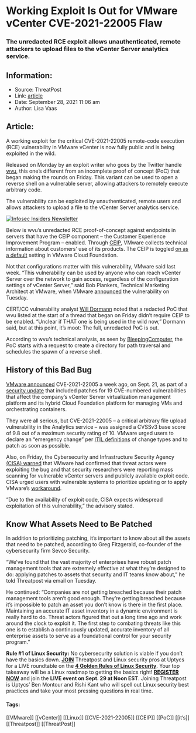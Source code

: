 # Working Exploit Is Out for VMware vCenter CVE-2021-22005 Flaw
### The unredacted RCE exploit allows unauthenticated, remote attackers to upload files to the vCenter Server analytics service.

## Information:
+ Source: ThreatPost
+ Link: [article](https://kasperskycontenthub.com/threatpost-global/?p=175059)
+ Date: September 28, 2021  11:06 am
+ Author: Lisa Vaas


## Article:
A working exploit for the critical CVE-2021-22005 remote-code execution (RCE) vulnerability in VMware vCenter is now fully public and is being exploited in the wild.


Released on Monday by an exploit writer who goes by the Twitter handle [wvu](https://twitter.com/wvuuuuuuuuuuuuu), this one’s different from an incomplete proof of concept (PoC) that began making the rounds on Friday. This variant can be used to open a reverse shell on a vulnerable server, allowing attackers to remotely execute arbitrary code.


The vulnerability can be exploited by unauthenticated, remote users and allows attackers to upload a file to the vCenter Server analytics service.


[![Infosec Insiders Newsletter](https://media.threatpost.com/wp-content/uploads/sites/103/2021/07/10165815/infosec_insiders_in_article_promo.png)](https://threatpost.com/infosec-insider-subscription-page/?utm_source=ART&utm_medium=ART&utm_campaign=InfosecInsiders_Newsletter_Promo/)


Below is wvu’s unredacted RCE proof-of-concept against endpoints in servers that have the CEIP component – the Customer Experience Improvement Program – enabled. Through [CEIP](https://www.vmware.com/solutions/trustvmware/ceip.html), VMware collects technical information about customers’ use of its products. The CEIP is toggled [on as a default](https://docs.vmware.com/en/VMware-Cloud-Foundation/4.0/com.vmware.vcf.vxrail.admin.doc/GUID-2B70F601-7D01-4609-AB1A-870A20485B67.html#:~:text=The%20Join%20the%20VMware%20Customer,Click%20Apply.) setting in VMware Cloud Foundation.


Not that configurations matter with this vulnerability, VMware said last week. “This vulnerability can be used by anyone who can reach vCenter Server over the network to gain access, regardless of the configuration settings of vCenter Server,” said Bob Plankers, Technical Marketing Architect at VMware, when VMware [announced](https://blogs.vmware.com/vsphere/2021/09/vmsa-2021-0020-what-you-need-to-know.html) the vulnerability on Tuesday.


CERT/CC vulnerability analyst [Will Dormann](https://twitter.com/wdormann) noted that a redacted PoC that wvu listed at the start of a thread that began on Friday didn’t require CEIP to be enabled. “Unclear if THAT one is being used in the wild now,” Dormann said, but at this point, it’s moot: The full, unredacted PoC is out.


According to wvu’s technical analysis, as seen by [BleepingComputer](https://www.bleepingcomputer.com/news/security/working-exploit-released-for-vmware-vcenter-cve-2021-22005-bug/), the PoC starts with a request to create a directory for path traversal and schedules the spawn of a reverse shell.


History of this Bad Bug
-----------------------


[VMware announced](https://threatpost.com/vmware-ransomware-bug-vcenter-server/174901/) CVE-2021-22005 a week ago, on Sept. 21, as part of a [security update](https://www.vmware.com/security/advisories/VMSA-2021-0020.html) that included patches for 19 CVE-numbered vulnerabilities that affect the company’s vCenter Server virtualization management platform and its hybrid Cloud Foundation platform for managing VMs and orchestrating containers.


They were all serious, but CVE-2021-22005 – a critical arbitrary file upload vulnerability in the Analytics service – was assigned a CVSSv3 base score of 9.8 out of a maximum security rating of 10. VMware urged users to declare an “emergency change” per [ITIL definitions](https://wiki.en.it-processmaps.com/index.php/Change_Management) of change types and to patch as soon as possible.


Also, on Friday, the Cybersecurity and Infrastructure Security Agency [(CISA) warned](https://us-cert.cisa.gov/ncas/current-activity/2021/09/24/vmware-vcenter-server-vulnerability-cve-2021-22005-under-active) that VMware had confirmed that threat actors were exploiting the bug and that security researchers were reporting mass scanning for vulnerable vCenter servers and publicly available exploit code. CISA urged users with vulnerable systems to prioritize updating or to apply VMware’s [workaround](https://kb.vmware.com/s/article/85717).


“Due to the availability of exploit code, CISA expects widespread exploitation of this vulnerability,” the advisory stated.


Know What Assets Need to Be Patched
-----------------------------------


In addition to prioritizing patching, it’s important to know about all the assets that need to be patched, according to Greg Fitzgerald, co-founder of the cybersecurity firm Sevco Security.


“We’ve found that the vast majority of enterprises have robust patch management tools that are extremely effective at what they’re designed to do: applying patches to assets that security and IT teams know about,” he told Threatpost via email on Tuesday.


He continued: “Companies are not getting breached because their patch management tools aren’t good enough. They’re getting breached because it’s impossible to patch an asset you don’t know is there in the first place. Maintaining an accurate IT asset inventory in a dynamic environment is really hard to do. Threat actors figured that out a long time ago and work around the clock to exploit it. The first step to combating threats like this one is to establish a continuously updated, accurate inventory of all enterprise assets to serve as a foundational control for your security program.”


**Rule #1 of Linux Security:** No cybersecurity solution is viable if you don’t have the basics down. [**JOIN**](https://threatpost.com/webinars/4-golden-rules-linux-security/?utm_source=ART&utm_medium=ART&utm_campaign=September_Uptycs_Webinar) Threatpost and Linux security pros at Uptycs for a LIVE roundtable on the [**4 Golden Rules of Linux Security**](https://threatpost.com/webinars/4-golden-rules-linux-security/?utm_source=ART&utm_medium=ART&utm_campaign=September_Uptycs_Webinar). Your top takeaway will be a Linux roadmap to getting the basics right! [**REGISTER NOW**](https://threatpost.com/webinars/4-golden-rules-linux-security/?utm_source=ART&utm_medium=ART&utm_campaign=September_Uptycs_Webinar) and join the **LIVE event on Sept. 29 at Noon EST**. Joining Threatpost is Uptycs’ Ben Montour and Rishi Kant who will spell out Linux security best practices and take your most pressing questions in real time.




#### Tags:
[[VMware]] [[vCenter]] [[Linux]] [[CVE-2021-22005]] [[CEIP]] [[PoC]] [[it’s]] [[Threatpost]] [[ThreatPost]]
